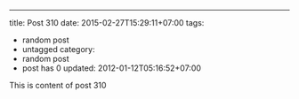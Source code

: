 ---
title: Post 310
date: 2015-02-27T15:29:11+07:00
tags:
  - random post
  - untagged
category:
  - random post
  - post has 0
updated: 2012-01-12T05:16:52+07:00

This is content of post 310